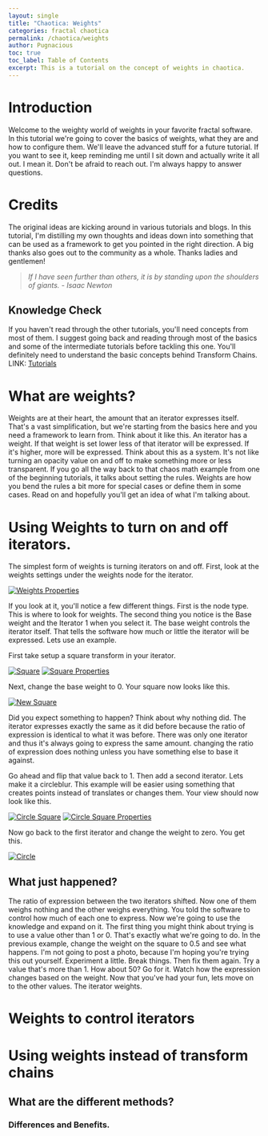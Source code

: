 ```yaml
---
layout: single
title: "Chaotica: Weights"
categories: fractal chaotica
permalink: /chaotica/weights
author: Pugnacious
toc: true
toc_label: Table of Contents
excerpt: This is a tutorial on the concept of weights in chaotica.
---
```


# Introduction

Welcome to the weighty world of weights in your favorite fractal software.  In this tutorial we're going to cover the basics of weights, what they are and how to configure them.  We'll leave the advanced stuff for a future tutorial.  If you want to see it, keep reminding me until I sit down and actually write it all out.  I mean it.  Don't be afraid to reach out.  I'm always happy to answer questions.

# Credits

The original ideas are kicking around in various tutorials and blogs. In this tutorial, I'm distilling my own thoughts and ideas down into something that can be used as a framework to get you pointed in the right direction. A big thanks also goes out to the community as a whole. Thanks ladies and gentlemen!

> _If I have seen further than others, it is by standing upon the shoulders of giants. - Isaac Newton_

## Knowledge Check

If you haven't read through the other tutorials, you'll need concepts from most of them.  I suggest going back and reading through most of the basics and some of the intermediate tutorials before tackling this one. You'll definitely need to understand the basic concepts behind Transform Chains. LINK: [Tutorials][tutorial-link]

# What are weights?

Weights are at their heart, the amount that an iterator expresses itself.  That's a vast simplification, but we're starting from the basics here and you need a framework to learn from.  Think about it like this.  An iterator has a weight.  If that weight is set lower less of that iterator will be expressed.  If it's higher, more will be expressed.  Think about this as a system.  It's not like turning an opacity value on and off to make something more or less transparent.  If you go all the way back to that chaos math example from one of the beginning tutorials, it talks about setting the rules.  Weights are how you bend the rules a bit more for special cases or define them in some cases.  Read on and hopefully you'll get an idea of what I'm talking about.

# Using Weights to turn on and off iterators.

The simplest form of weights is turning iterators on and off.  First, look at the weights settings under the weights node for the iterator. 

[![Weights Properties](/assets/images/chaotica-weights/where_to_find_it.png)](/assets/images/chaotica-weights/where_to_find_it.png)

If you look at it, you'll notice a few different things.  First is the node type.  This is where to look for weights.  The second thing you notice is the Base weight and the Iterator 1 when you select it.  The base weight controls the iterator itself.  That tells the software how much or little the iterator will be expressed.  Lets use an example.

First take setup a square transform in your iterator.

[![Square](/assets/images/chaotica-weights/square1.png)](/assets/images/chaotica-weights/square1.png)
[![Square Properties](/assets/images/chaotica-weights/square2.png)](/assets/images/chaotica-weights/square2.png)

Next, change the base weight to 0.  Your square now looks like this.

[![New Square](/assets/images/chaotica-weights/square1.png)](/assets/images/chaotica-weights/square1.png)

Did you expect something to happen?  Think about why nothing did.  The iterator expresses exactly the same as it did before because the ratio of expression is identical to what it was before.  There was only one iterator and thus it's always going to express the same amount.  changing the ratio of expression does nothing unless you have something else to base it against.  

Go ahead and flip that value back to 1.  Then add a second iterator.  Lets make it a circleblur.  This example will be easier using something that creates points instead of translates or changes them.  Your view should now look like this.

[![Circle Square](/assets/images/chaotica-weights/circle_square.png)](/assets/images/chaotica-weights/circle_square.png)
[![Circle Square Properties](/assets/images/chaotica-weights/circle_square1.png)](/assets/images/chaotica-weights/circle_square1.png)

Now go back to the first iterator and change the weight to zero.  You get this.

[![Circle](/assets/images/chaotica-weights/circle.png)](/assets/images/chaotica-weights/circle.png)

## What just happened?

The ratio of expression between the two iterators shifted.  Now one of them weighs nothing and the other weighs everything.  You told the software to control how much of each one to express.  Now we're going to use the knowledge and expand on it.  The first thing you might think about trying is to use a value other than 1 or 0.  That's exactly what we're going to do.  In the previous example, change the weight on the square to 0.5 and see what happens.  I'm not going to post a photo, because I'm hoping you're trying this out yourself.  Experiment a little.  Break things.  Then fix them again.  Try a value that's more than 1.  How about 50?  Go for it.  Watch how the expression changes based on the weight.  Now that you've had your fun, lets move on to the other values.  The iterator weights.

# Weights to control iterators

# Using weights instead of transform chains

## What are the different methods?

### Differences and Benefits.

[tutorial-link]: https://www.pugnacious.site/tutorials
